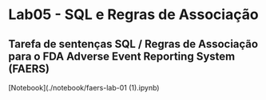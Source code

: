 # Lab05 - SQL e Regras de Associação

## Tarefa de sentenças SQL / Regras de Associação para o FDA Adverse Event Reporting System (FAERS)

[Notebook](./notebook/faers-lab-01 (1).ipynb)